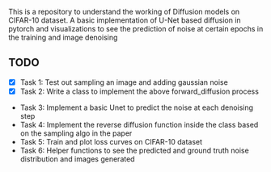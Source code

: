 This is a repository to understand the working of Diffusion models on CIFAR-10 dataset.
A basic implementation of U-Net based diffusion in pytorch and visualizations to see the prediction of noise at certain epochs in the training and image denoising

## TODO

- [x] Task 1: Test out sampling an image and adding gaussian noise
- [x] Task 2: Write a class to implement the above forward_diffusion process
- Task 3: Implement a basic Unet to predict the noise at each denoising step
- Task 4: Implement the reverse diffusion function inside the class based on the sampling algo in the paper
- Task 5: Train and plot loss curves on CIFAR-10 dataset
- Task 6: Helper functions to see the predicted and ground truth noise distribution and images generated
